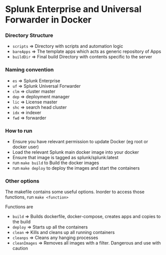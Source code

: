 # Splunk Enterprise and Universal Forwarder in Docker

### Directory Structure
- `scripts`  => Directory with scripts and automation logic
- `bareApps` => The template apps which acts as generic repository of Apps
- `buildDir` => Final build Directory with contents specific to the server

### Naming convention
- `es`  => Splunk Enterprise
- `uf`  => Splunk Universal Forwarder
- `clm` => cluster master
- `dep` => deployment manager
- `lic` => License master
- `shc` => search head cluster
- `idx` => indexer
- `fwd` => forwarder

### How to run
- Ensure you have relevant permission to update Docker (eg root or docker user)
- Load the relevant Splunk main docker image into your docker
- Ensure that image is tagged as splunk/splunk:latest
- run `make build`  to Build the docker images
- run `make deploy` to deploy the images and start the containers


### Other options
The makefile contains some useful options. Inorder to access those functions, run `make <function>`

Functions are
- `build`  => Builds dockerfile, docker-compose, creates apps and copies to the build
- `deploy` => Starts up all the containers 
- `clean`  => Kills and cleans up all running containers
- `cleanps` => Cleans any hanging processes
- `cleanImages` => Removes all images with a filter. Dangerous and use with caution


